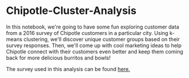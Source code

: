 # Chipotle-Cluster-Analysis

In this notebook, we're going to have some fun exploring customer data from a 2016 survey of Chipotle customers in a particular city. Using k-means clustering, we'll discover unique customer groups based on their survey responses. Then, we'll come up with cool marketing ideas to help Chipotle connect with their customers even better and keep them coming back for more delicious burritos and bowls!

The survey used in this analysis can be found [here.](https://github.com/kyleplhm/Chipotle-Cluster-Analysis/blob/main/Chipotle%20Questionnaire%20and%20Data%20Key.pdf)

